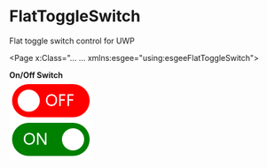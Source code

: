 # FlatToggleSwitch
Flat toggle switch control for UWP

<Page
    x:Class="...
    ...
    xmlns:esgee="using:esgeeFlatToggleSwitch">
    
<StackPanel>
    <esgee:FlatToggleSwitch Margin="0,5"/>
            <esgee:FlatToggleSwitch IsOn="True"/>
            
            
            
            
            
**On/Off Switch**  
![ON OFF Switch](https://github.com/ersuman/FlatToggleSwitch/blob/master/OnOff1.PNG)

